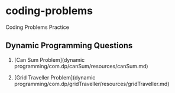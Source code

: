 # coding-problems
Coding Problems Practice

## Dynamic Programming Questions

1. [Can Sum Problem](dynamic programming/com.dp/canSum/resources/canSum.md)

2. [Grid Traveller Problem](dynamic programming/com.dp/gridTraveller/resources/gridTraveller.md)
